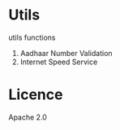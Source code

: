 # Utils

utils functions

1. Aadhaar Number Validation
2. Internet Speed Service

# Licence

Apache 2.0
